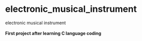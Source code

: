 # electronic_musical_instrument
electronic musical instrument <br/><br/>
**First project after learning C language coding**
